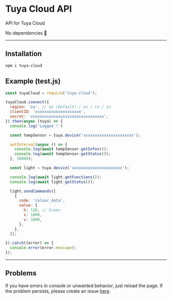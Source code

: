 # Tuya Cloud API
 API for Tuya Cloud

 No dependencies 💪

___
## Installation

```
npm i tuya-cloud
```

## Example (test.js)

```javascript
const tuyaCloud = require('tuya-cloud');

tuyaCloud.connect({
  region: 'eu', // eu (Default) / us / cn / in
  clientID: 'xxxxxxxxxxxxxxxxxxxx',
  secret: 'xxxxxxxxxxxxxxxxxxxxxxxxxxxxxxxx',
}).then(async (tuya) => {
  console.log('Logged !')

  const tempSensor = tuya.device('xxxxxxxxxxxxxxxxxxxxxx');

  setInterval(async () => {
    console.log(await tempSensor.getInfos());
    console.log(await tempSensor.getStatus());
  }, 10000);

  const light = tuya.device('xxxxxxxxxxxxxxxxxxxxxx');

  console.log(await light.getFunctions());
  console.log(await light.getStatus());

  light.sendCommands([
    {
      code: 'colour_data',
      value: {
        h: 120, // Green
        s: 1000,
        v: 1000,
      },
    },
  ]);

}).catch((error) => {
  console.error(error.message);
});

```

___
## Problems

 If you have errors in console or unwanted behavior, just reload the page.
 If the problem persists, please create an issue [here](https://github.com/Mathieu2301/Tuya-Cloud-API/issues).
